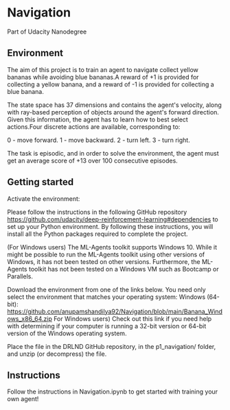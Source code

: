 # Navigation
Part of Udacity Nanodegree

## Environment
The aim of this project is to train an agent to navigate collect yellow bananas while avoiding blue bananas.A reward of +1 is provided for collecting a yellow banana, and a reward of -1 is provided for collecting a blue banana.

The state space has 37 dimensions and contains the agent's velocity, along with ray-based perception of objects around the agent's forward direction. Given this information, the agent has to learn how to best select actions.Four discrete actions are available, corresponding to:

0 - move forward.
1 - move backward.
2 - turn left.
3 - turn right.


The task is episodic, and in order to solve the environment, the agent must get an average score of +13 over 100 consecutive episodes.


## Getting started
Activate the environment:

Please follow the instructions in the following GitHub repository https://github.com/udacity/deep-reinforcement-learning#dependencies to set up your Python environment. By following these instructions, you will install all the Python packages required to complete the project.

(For Windows users) The ML-Agents toolkit supports Windows 10. While it might be possible to run the ML-Agents toolkit using other versions of Windows, it has not been tested on other versions. Furthermore, the ML-Agents toolkit has not been tested on a Windows VM such as Bootcamp or Parallels.

Download the environment from one of the links below. You need only select the environment that matches your operating system:
Windows (64-bit): https://github.com/anupamshandilya92/Navigation/blob/main/Banana_Windows_x86_64.zip
For Windows users) Check out this link if you need help with determining if your computer is running a 32-bit version or 64-bit version of the Windows operating system.

Place the file in the DRLND GitHub repository, in the p1_navigation/ folder, and unzip (or decompress) the file.

## Instructions
Follow the instructions in Navigation.ipynb to get started with training your own agent!
